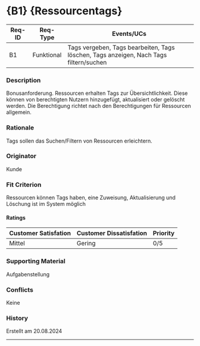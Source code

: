 # {B1} {Ressourcentags}

| Req-ID | Req-Type | Events/UCs                                                                          |
|--------|----------|-------------------------------------------------------------------------------------|
| B1     |Funktional|Tags vergeben, Tags bearbeiten, Tags löschen, Tags anzeigen, Nach Tags filtern/suchen|

### Description
Bonusanforderung. Ressourcen erhalten Tags zur Übersichtlichkeit. Diese können von berechtigten Nutzern hinzugefügt, aktualisiert oder gelöscht werden.
Die Berechtigung richtet nach den Berechtigungen für Ressourcen allgemein.

### Rationale
Tags sollen das Suchen/Filtern von Ressourcen erleichtern.

### Originator
Kunde

### Fit Criterion
Ressourcen können Tags haben, eine Zuweisung, Aktualisierung und Löschung ist im System möglich

#### Ratings
| Customer Satisfation | Customer Dissatisfation | Priority |
|----------------------|-------------------------|----------|
| Mittel               | Gering                  | 0/5      |

### Supporting Material
Aufgabenstellung

### Conflicts
Keine

### History
Erstellt am 20.08.2024

---
